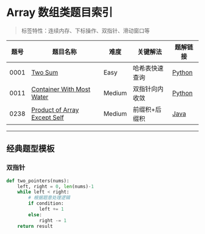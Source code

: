 # Array 数组类题目索引

> 标签特性：连续内存、下标操作、双指针、滑动窗口等

| 题号 | 题目名称 | 难度 | 关键解法 | 题解链接 |
|------|----------|------|----------|----------|
| 0001 | [Two Sum](https://leetcode.com/problems/two-sum/) | Easy | 哈希表快速查询 | [Python](../problems/0001-Two-Sum/solution.py) |
| 0011 | [Container With Most Water](https://leetcode.com/problems/container-with-most-water/) | Medium | 双指针向内收敛 | [Python](../problems/0011-Container-With-Most-Water/solution.py) |
| 0238 | [Product of Array Except Self](https://leetcode.com/problems/product-of-array-except-self/) | Medium | 前缀积+后缀积 | [Java](../problems/0238-Product-of-Array-Except-Self/solution.java) |

---

## 经典题型模板
### 双指针
```python
def two_pointers(nums):
    left, right = 0, len(nums)-1
    while left < right:
        # 根据题意处理逻辑
        if condition:
            left += 1
        else:
            right -= 1
    return result